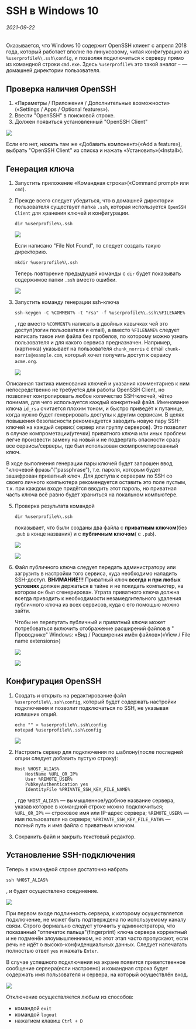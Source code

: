 SSH в Windows 10
================

###### 2021-09-22

Оказывается, что Windows 10 содержит OpenSSH клиент с апреля 2018 года, который работает вполне по линуксовому, читая
конфигурацию из `%userprofile%\.ssh\config`, и позволяя подключиться к серверу прямо из командной строки `cmd.exe`.
Здесь `%userprofile%` это такой аналог `~` — домашней директории пользователя.

Проверка наличия OpenSSH
------------------------

1. «Параметры / Приложения / Дополнительные возможности» («Settings / Apps / Optional features»).
2. Ввести "OpenSSH" в поисковой строке.
3. Должен появиться установленный "OpenSSH Client"

![](img/2021-09-22_windows10_ssh/01.png)

Если его нет, нажать там же «Добавить компонент»(«Add a feature»), выбрать "OpenSSH Client" из списка и нажать
«Установить»(«Install»).

Генерация ключа
---------------

1. Запустить приложение «Командная строка»(«Command prompt» или `cmd`).
2. Прежде всего следует убедиться, что в домашней директории пользователя существует папка `.ssh`, которая
   используется `OpenSSH Client` для хранения ключей и конфигурации.
   ```
   dir %userprofile%\.ssh
   ```

   ![](img/2021-09-22_windows10_ssh/02.png)

   Если написано "File Not Found", то следует создать такую директорию.
   ```
   mkdir %userprofile%\.ssh
   ```
   Теперь повторение предыдущей команды с `dir` будет показывать содержимое папки `.ssh` вместо ошибки.

   ![](img/2021-09-22_windows10_ssh/03.png)

3. Запустить команду генерации ssh-ключа
   ```
   ssh-keygen -C %COMMENT% -t "rsa" -f %userprofile%\.ssh\%FILENAME%
   ```
   , где вместо `%COMMENT%` написать в двойных кавычках чей это доступ(логин пользователя и email), а
   вместо `%FILENAME%` следует написать такое имя файла без пробелов, по которому можно узнать пользователя и для какого
   сервиса предназначен. Например, (картинка)
   указывает на пользователя `chunk_norris` с email `chunk-norris@example.com`, который хочет получить доступ к
   сервису `acme.org`.

   ![](img/2021-09-22_windows10_ssh/04.png)

Описанная тактика именования ключей и указания комментариев к ним непосредственно не требуется для работы OpenSSH
Client, но позволяет контролировать любое количество SSH-ключей, чётко понимая, для чего используется каждый конкретный
файл. Именование ключа `id_rsa` считается плохим тоном, и быстро приведёт к путанице, когда нужно будет генерировать
доступы к другим сервисам. В целях повышения безопасности рекомендуется заводить новую пару SSH-ключей на каждый сервис(
сервер или группу серверов). Это позволит в случае компрометации(утечки) приватного ключа или иных проблем легче
произвести замену на новый и не подвергать опасности сразу все сервисы/серверы, где был использован скомпрометированный
ключ.

В ходе выполнения генерации пары ключей будет запрошен ввод "ключевой фразы"("passphrase"), т.е. пароля, которым будет
зашифрован приватный ключ. Для доступа к серверам по SSH со своего личного компьютера рекомендуется оставить это поле
пустым, т.к. при каждом входе придётся вводить этот пароль, но приватная часть ключа всё равно будет храниться на
локальном компьютере.

5. Проверка результата командой
   ```
   dir %userprofile%\.ssh
   ```
   показывает, что были созданы два файла с **приватным ключом**(без `.pub` в конце названия) и с **публичным ключом**(
   с `.pub`).

   ![](img/2021-09-22_windows10_ssh/05.png)

   ![](img/2021-09-22_windows10_ssh/06.png)

6. Файл публичного ключа следует передать администратору или загрузить в настройки того сервиса, куда необходимо
   наладить SSH-доступ. **ВНИМАНИЕ!!!** Приватный ключ **всегда и при любых условиях** должен держаться в тайне и не
   покидать компьютер, на котором он был сгенерирован. Утрата приватного ключа должна всегда приводить к необходимости
   незамедлительного удаления публичного ключа из всех сервисов, куда с его помощью можно зайти.

   Чтобы не перепутать публичный и приватный ключи может потребоваться включить отображение расширений файлов в "
   Проводнике" Windows: «Вид / Расширения имён файлов»(«View / File name extensions»)

   ![](img/2021-09-22_windows10_ssh/07.png)

   ![](img/2021-09-22_windows10_ssh/08.png)

Конфигурация OpenSSH
--------------------

1. Создать и открыть на редактирование файл `%userprofile%\.ssh\config`, который будет содержать настройки подключения и
   позволит подключаться по SSH, не указывая излишних опций.
   ```
   echo "" > %userprofile%\.ssh\config
   notepad %userprofile%\.ssh\config
   ```

   ![](img/2021-09-22_windows10_ssh/09.png)

2. Настроить сервер для подключения по шаблону(после последней опции следует добавить пустую строку):
   ```
   Host %HOST_ALIAS%
       HostName %URL_OR_IP%
       User %REMOTE_USER%
       PubkeyAuthentication yes
       IdentityFile %PRIVATE_SSH_KEY_FILE_NAME%
   
   ```
   , где `%HOST_ALIAS%` — вымышленное/удобное название сервера, указав которое в командной строке можно подключиться;
   `%URL_OR_IP%` — строковое имя или IP-адрес сервера;
   `%REMOTE_USER%` — имя пользователя на сервере;
   `%PRIVATE_SSH_KEY_FILE_PATH%` — полный путь и имя файла с приватным ключом.

4. Сохранить файл и закрыть текстовый редактор.

Установление SSH-подключения
----------------------------

Теперь в командной строке достаточно набрать

```
ssh %HOST_ALIAS%
```

, и будет осуществлено соединение.

![](img/2021-09-22_windows10_ssh/10.png)

При первом входе подлинность сервера, к которому осуществляется подключение, не может быть подтверждена по используемому
каналу связи. Строго формально следует уточнить у администратора, что показанный
"отпечаток пальца"(fingerprint) ключа сервера корректный и не подменён злоумышленником, но этот этап часто пропускают,
если речь не идёт о высоко-конфиденциальных данных. Следует напечатать полностью ответ `yes` и нажать `Enter`.

В случае успешного подключения на экране появится приветственное сообщение сервера(если настроено) и командная строка
будет содержать имя пользователя и сервера, на который осуществлён вход.

![](img/2021-09-22_windows10_ssh/11.png)

Отключение осуществляется любым из способов:

- командой `exit`
- командой `logout`
- нажатием клавиш `Ctrl + D`
